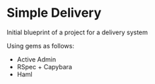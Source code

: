 # Simple Delivery

Initial blueprint of a project for a delivery system

Using gems as follows:

* Active Admin
*	RSpec + Capybara
* Haml
